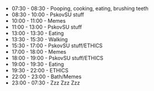 - 07:30 - 08:30 - Pooping, cooking, eating, brushing teeth
- 08:30 - 10:00 - PskovSU stuff
- 10:00 - 11:00 - Memes
- 11:00 - 13:00 - PskovSU stuff
- 13:00 - 13:30 - Eating
- 13:30 - 15:30 - Walking
- 15:30 - 17:00 - PskovSU stuff/ETHICS
- 17:00 - 18:00 - Memes
- 18:00 - 19:00 - PskovSU stuff/ETHICS
- 19:00 - 19:30 - Eating
- 19:30 - 22:00 - ETHICS
- 22:00 - 23:00 - Bath/Memes
- 23:00 - 07:30 - Zzz Zzz Zzz
